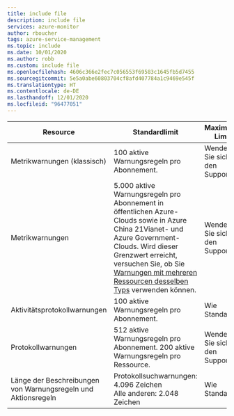 ```yaml
---
title: include file
description: include file
services: azure-monitor
author: rboucher
tags: azure-service-management
ms.topic: include
ms.date: 10/01/2020
ms.author: robb
ms.custom: include file
ms.openlocfilehash: 4606c366e2fec7c056553f69583c1645fb5d7455
ms.sourcegitcommit: 5e5a0abe60803704cf8afd407784a1c9469e545f
ms.translationtype: HT
ms.contentlocale: de-DE
ms.lasthandoff: 12/01/2020
ms.locfileid: "96477051"
---
```

| Resource | Standardlimit | Maximales Limit |
| --- | --- | --- |
| Metrikwarnungen (klassisch) |100 aktive Warnungsregeln pro Abonnement. | Wenden Sie sich an den Support. |
| Metrikwarnungen |5\.000 aktive Warnungsregeln pro Abonnement in öffentlichen Azure-Clouds sowie in Azure China 21Vianet- und Azure Government-Clouds. Wird dieser Grenzwert erreicht, versuchen Sie, ob Sie [Warnungen mit mehreren Ressourcen desselben Typs](../articles/azure-monitor/platform/alerts-metric-overview.md#monitoring-at-scale-using-metric-alerts-in-azure-monitor) verwenden können.   | Wenden Sie sich an den Support. |
| Aktivitätsprotokollwarnungen | 100 aktive Warnungsregeln pro Abonnement. | Wie Standard. |
| Protokollwarnungen | 512 aktive Warnungsregeln pro Abonnement. 200 aktive Warnungsregeln pro Ressource. | Wenden Sie sich an den Support. |
| Länge der Beschreibungen von Warnungsregeln und Aktionsregeln| Protokollsuchwarnungen: 4.096 Zeichen<br/>Alle anderen: 2.048 Zeichen | Wie Standard. |
